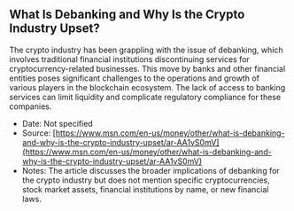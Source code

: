 ## What Is Debanking and Why Is the Crypto Industry Upset?

The crypto industry has been grappling with the issue of debanking, which involves traditional financial institutions discontinuing services for cryptocurrency-related businesses. This move by banks and other financial entities poses significant challenges to the operations and growth of various players in the blockchain ecosystem. The lack of access to banking services can limit liquidity and complicate regulatory compliance for these companies. 

- Date: Not specified
- Source: [https://www.msn.com/en-us/money/other/what-is-debanking-and-why-is-the-crypto-industry-upset/ar-AA1vS0mV](https://www.msn.com/en-us/money/other/what-is-debanking-and-why-is-the-crypto-industry-upset/ar-AA1vS0mV)
- Notes: The article discusses the broader implications of debanking for the crypto industry but does not mention specific cryptocurrencies, stock market assets, financial institutions by name, or new financial laws.